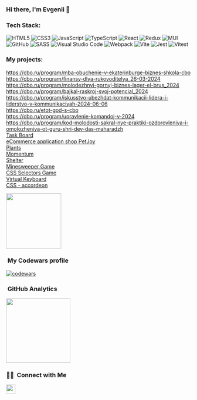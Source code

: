 ### Hi there, I'm Evgenii 👋

### Tech Stack:

![HTML5](https://img.shields.io/badge/html5-%23E34F26.svg?style=for-the-badge&logo=html5&logoColor=white)
![CSS3](https://img.shields.io/badge/css3-%231572B6.svg?style=for-the-badge&logo=css3&logoColor=white)
![JavaScript](https://img.shields.io/badge/javascript-%23323330.svg?style=for-the-badge&logo=javascript&logoColor=%23F7DF1E)
![TypeScript](https://img.shields.io/badge/typescript-2B4C80?style=for-the-badge&logo=typescript&logoColor=white)
![React](https://img.shields.io/badge/react-%2320232a.svg?style=for-the-badge&logo=react&logoColor=%2361DAFB)
![Redux](https://img.shields.io/badge/redux-%23593d88.svg?style=for-the-badge&logo=redux&logoColor=white)
![MUI](https://img.shields.io/badge/MUI-%230081CB.svg?style=for-the-badge&logo=mui&logoColor=white)
![GitHub](https://img.shields.io/badge/github-%23121011.svg?style=for-the-badge&logo=github&logoColor=white)
![SASS](https://img.shields.io/badge/SASS-hotpink.svg?style=for-the-badge&logo=SASS&logoColor=white)
![Visual Studio Code](https://img.shields.io/badge/Visual%20Studio%20Code-0078d7.svg?style=for-the-badge&logo=visual-studio-code&logoColor=white)
![Webpack](https://img.shields.io/badge/webpack-%238DD6F9.svg?style=for-the-badge&logo=webpack&logoColor=black)
![Vite](https://img.shields.io/badge/vite-%23646CFF.svg?style=for-the-badge&logo=vite&logoColor=white)
![Jest](https://img.shields.io/badge/-jest-%23C21325?style=for-the-badge&logo=jest&logoColor=white)
![Vitest](https://img.shields.io/badge/-vitest-%23107C10?style=for-the-badge&logo=vitest&logoColor=yellow)

### My projects:
https://cbo.ru/program/mba-obuchenie-v-ekaterinburge-biznes-shkola-cbo
https://cbo.ru/program/finansy-dlya-rukovoditelya_26-03-2024  
https://cbo.ru/program/molodezhnyj-gornyj-biznes-lager-el-brus_2024  
https://cbo.ru/program/bajkal-raskroj-svoj-potencial_2024  
https://cbo.ru/program/iskusstvo-ubezhdat-kommunikacii-lidera-i-liderstvo-v-kommunikaciyah-2024-06-06  
https://cbo.ru/etot-god-s-cbo  
https://cbo.ru/program/upravlenie-komandoj-v-2024  
https://cbo.ru/program/kod-molodosti-sakral-nye-praktiki-ozdorovleniya-i-omolozheniya-ot-guru-shri-dev-das-maharadzh  
[Task Board](https://task-board-react.netlify.app/)  
[eCommerce application shop PetJoy](https://petjoy-by-kdy.netlify.app/)  
[Plants](https://evgenklo.github.io/plants/)  
[Momentum](https://evgenklo.github.io/momentum/momentum/)  
[Shelter](https://rolling-scopes-school.github.io/evgenklo-JSFE2023Q1/shelter/pages/main/)  
[Minesweeper Game](https://rolling-scopes-school.github.io/evgenklo-JSFE2023Q1/minesweeper/)  
[CSS Selectors Game](https://rolling-scopes-school.github.io/evgenklo-JSFE2023Q1/css-selectors/)  
[Virtual Keyboard](https://evgenklo.github.io/virtual-keyboard/)  
[CSS - accordeon](https://evgenklo.github.io/cssBayan/cssBayan/)  

<a href="https://github.com/evgenklo/github-readme-stats"><img height=150 src="https://github-readme-stats.vercel.app/api/top-langs/?username=evgenklo&layout=compact"/></a>

###  &nbsp;My Codewars profile
 [![codewars](https://www.codewars.com/users/EvgenKlo/badges/micro)](https://www.codewars.com/users/EvgenKlo)

###  &nbsp;GitHub Analytics


<a href="https://github.com/EvgenKlo">
  <img height="175em align="right" src="https://github-readme-stats-eight-theta.vercel.app/api?username=EvgenKlo&show_icons=true&theme=algolia&include_all_commits=true&count_private=true" />
</a>

### 🤝🏻 &nbsp;Connect with Me

<p align="left">
<a href="mailto:klokovevgen@gmail.com"><img height="25em" src="https://img.shields.io/badge/-klokovevgen@gmail.com-D14836?style=flat&logo=Yandex&logoColor=white"/></a>
</p>



<!--
**EvgenKlo/EvgenKlo** is a ✨ _special_ ✨ repository because its `README.md` (this file) appears on your GitHub profile.

Here are some ideas to get you started:

- 🔭 I’m currently working on ...
- 🌱 I’m currently learning ...
- 👯 I’m looking to collaborate on ...
- 🤔 I’m looking for help with ...
- 💬 Ask me about ...
- 📫 How to reach me: ...
- 😄 Pronouns: ...
- ⚡ Fun fact: ...
-->
